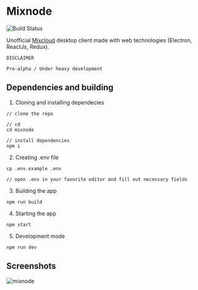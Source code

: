 # Mixnode
![Build Status](https://travis-ci.org/imrvelj/mixnode.svg?branch=master)


Unofficial [Mixcloud](https://mixcloud.com) desktop client made with web technologies (Electron, ReactJs, Redux).

```
DISCLAIMER

Pre-alpha / Under heavy development
```

## Dependencies and building
1. Cloning and installing dependecies
```
// clone the repo

// cd
cd mixnode

// install dependencies
npm i
```

2. Creating .env file
```
cp .env.example .env

// open .env in your favorite editor and fill out necessary fields
```

3. Building the app
```
npm run build
```

4. Starting the app
```
npm start
```

5. Development mode
```
npm run dev
```

Screenshots
-----------
![mixnode](http://i.imgur.com/DUWr5hn.png)
